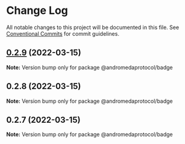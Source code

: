 # Change Log

All notable changes to this project will be documented in this file.
See [Conventional Commits](https://conventionalcommits.org) for commit guidelines.

## [0.2.9](https://github.com/andromedaprotocol/design-system/compare/@andromedaprotocol/badge@0.2.8...@andromedaprotocol/badge@0.2.9) (2022-03-15)

**Note:** Version bump only for package @andromedaprotocol/badge





## 0.2.8 (2022-03-15)

**Note:** Version bump only for package @andromedaprotocol/badge





## 0.2.7 (2022-03-15)

**Note:** Version bump only for package @andromedaprotocol/badge
